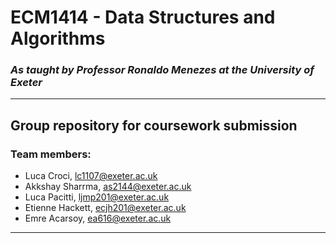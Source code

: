 # ECM1414 - Data Structures and Algorithms
### *As taught by Professor Ronaldo Menezes at the University of Exeter*
---
## Group repository for coursework submission

### Team members:
- Luca Croci, lc1107@exeter.ac.uk
- Akkshay Sharrma, as2144@exeter.ac.uk
- Luca Pacitti, ljmp201@exeter.ac.uk
- Etienne Hackett, ecjh201@exeter.ac.uk
- Emre Acarsoy, ea616@exeter.ac.uk

---


